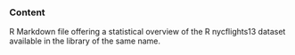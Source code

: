 ### Content

R Markdown file offering a statistical overview of the R nycflights13 dataset available in the library of the same name.
